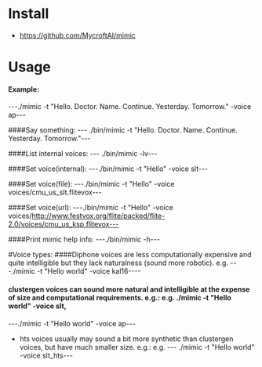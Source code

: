 # Install
- https://github.com/MycroftAI/mimic

# Usage
#### Example:
---./mimic -t "Hello. Doctor. Name. Continue. Yesterday. Tomorrow." -voice ap---


####Say something:
--- ./bin/mimic -t "Hello. Doctor. Name. Continue. Yesterday. Tomorrow."---

####List internal voices:
--- ./bin/mimic -lv---

####Set voice(internal):
---./bin/mimic -t "Hello" -voice slt---

####Set voice(file):
---./bin/mimic -t "Hello" -voice voices/cmu_us_slt.flitevox---

####Set voice(url):
---./bin/mimic -t "Hello" -voice voices/http://www.festvox.org/flite/packed/flite-2.0/voices/cmu_us_ksp.flitevox---

####Print mimic help info:
---./bin/mimic -h---


#Voice types:
####Diphone voices are less computationally expensive and quite intelligible but they lack naturalness (sound more robotic). e.g. 
---./mimic -t "Hello world" -voice kal16----

#### clustergen voices can sound more natural and intelligible at the expense of size and computational requirements. e.g.: e.g. ./mimic -t "Hello world" -voice slt, 
---./mimic -t "Hello world" -voice ap---

- hts voices usually may sound a bit more synthetic than clustergen voices, but have much smaller size. e.g.: e.g. 
--- ./mimic -t "Hello world" -voice slt_hts---

